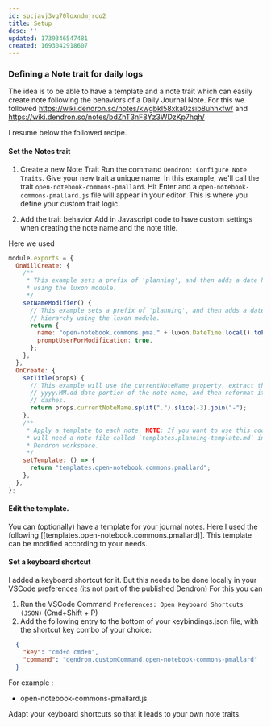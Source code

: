 ```yaml
---
id: spcjavj3vg70loxndmjroo2
title: Setup
desc: ''
updated: 1739346547481
created: 1693042918607
---
```




### Defining a Note trait for daily logs

The idea is to be able to have a template and a note trait which can easily create note following the behaviors of a Daily Journal Note.
For this we followed https://wiki.dendron.so/notes/kwgbkl58xka0zsib8uhhkfw/ and https://wiki.dendron.so/notes/bdZhT3nF8Yz3WDzKp7hqh/

I resume below the followed recipe.

#### Set the Notes trait

1. Create a new Note Trait
Run the command `Dendron: Configure Note Traits`. Give your new trait a unique name. In this example, we'll call the trait `open-notebook-commons-pmallard`. Hit Enter and a `open-notebook-commons-pmallard.js` file will appear in your editor. This is where you define your custom trait logic.

2. Add the trait behavior
Add in Javascript code to have custom settings when creating the note name and the note title.

Here we used 

```js
module.exports = {
  OnWillCreate: {
    /**
     * This example sets a prefix of 'planning', and then adds a date hierarchy
     * using the luxon module.
     */
    setNameModifier() {
      // This example sets a prefix of 'planning', and then adds a date
      // hierarchy using the luxon module.
      return {
        name: "open-notebook.commons.pma." + luxon.DateTime.local().toFormat("yyyy.MM.dd"),
        promptUserForModification: true,
      };
    },
  },
  OnCreate: {
    setTitle(props) {
      // This example will use the currentNoteName property, extract the
      // yyyy.MM.dd date portion of the note name, and then reformat it with
      // dashes.
      return props.currentNoteName.split(".").slice(-3).join("-");
    },
    /**
     * Apply a template to each note. NOTE: If you want to use this code, you
     * will need a note file called `templates.planning-template.md` in your
     * Dendron workspace.
     */
    setTemplate: () => {
      return "templates.open-notebook.commons.pmallard";
    },
  },
};
```

#### Edit the template.

You can (optionally) have a template for your journal notes.
Here I used the following [[templates.open-notebook.commons.pmallard]]. 
This template can be modified according to your needs.

#### Set a keyboard shortcut

I added a keyboard shortcut for it. But this needs to be done locally in your VSCode preferences (its not part of the published Dendron)
For this you can

1. Run the VSCode Command `Preferences: Open Keyboard Shortcuts (JSON)` (Cmd+Shift + P)
2. Add the following entry to the bottom of your keybindings.json file, with the shortcut key combo of your choice:

```json
  {
    "key": "cmd+o cmd+n",
    "command": "dendron.customCommand.open-notebook-commons-pmallard"
  }
```

For example :

- open-notebook-commons-pmallard.js

Adapt your keyboard shortcuts so that it leads to your own note traits.